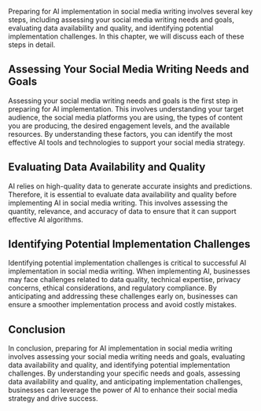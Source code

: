 
Preparing for AI implementation in social media writing involves several key steps, including assessing your social media writing needs and goals, evaluating data availability and quality, and identifying potential implementation challenges. In this chapter, we will discuss each of these steps in detail.

Assessing Your Social Media Writing Needs and Goals
---------------------------------------------------

Assessing your social media writing needs and goals is the first step in preparing for AI implementation. This involves understanding your target audience, the social media platforms you are using, the types of content you are producing, the desired engagement levels, and the available resources. By understanding these factors, you can identify the most effective AI tools and technologies to support your social media strategy.

Evaluating Data Availability and Quality
----------------------------------------

AI relies on high-quality data to generate accurate insights and predictions. Therefore, it is essential to evaluate data availability and quality before implementing AI in social media writing. This involves assessing the quantity, relevance, and accuracy of data to ensure that it can support effective AI algorithms.

Identifying Potential Implementation Challenges
-----------------------------------------------

Identifying potential implementation challenges is critical to successful AI implementation in social media writing. When implementing AI, businesses may face challenges related to data quality, technical expertise, privacy concerns, ethical considerations, and regulatory compliance. By anticipating and addressing these challenges early on, businesses can ensure a smoother implementation process and avoid costly mistakes.

Conclusion
----------

In conclusion, preparing for AI implementation in social media writing involves assessing your social media writing needs and goals, evaluating data availability and quality, and identifying potential implementation challenges. By understanding your specific needs and goals, assessing data availability and quality, and anticipating implementation challenges, businesses can leverage the power of AI to enhance their social media strategy and drive success.
